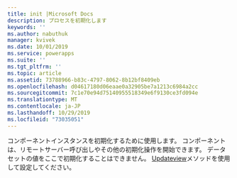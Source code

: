 ```yaml
---
title: init |Microsoft Docs
description: プロセスを初期化します
keywords: ''
ms.author: nabuthuk
manager: kvivek
ms.date: 10/01/2019
ms.service: powerapps
ms.suite: ''
ms.tgt_pltfrm: ''
ms.topic: article
ms.assetid: 73788966-b83c-4797-8062-8b12bf8409eb
ms.openlocfilehash: d04617180d06eaae0a32905be7a1213c6984a2cc
ms.sourcegitcommit: 7c1e70e94d75140955518349e6f9130ce3fd094e
ms.translationtype: MT
ms.contentlocale: ja-JP
ms.lasthandoff: 10/29/2019
ms.locfileid: "73035051"
---
```

コンポーネントインスタンスを初期化するために使用します。 コンポーネントは、リモートサーバー呼び出しやその他の初期化操作を開始できます。 データセットの値をここで初期化することはできません。 [Updateview](../updateview.md)メソッドを使用して設定してください。